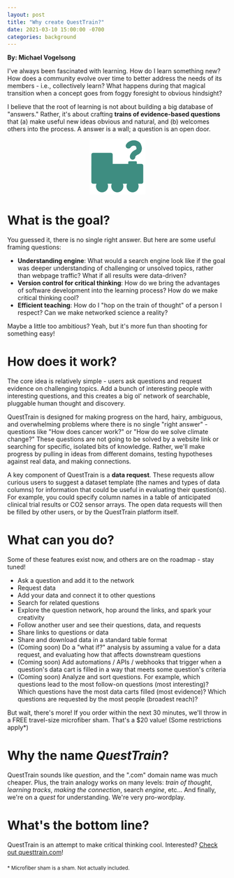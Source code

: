 ```yaml
---
layout: post
title: "Why create QuestTrain?"
date: 2021-03-10 15:00:00 -0700
categories: background
---
```


<head>
    <link rel="shortcut icon" type="image/x-icon" href="/assets/favicon.ico">
    <script async defer data-domain="blog.questtrain.com" src="https://plausible.io/js/plausible.js"></script>
    <script>
        !(function (t, e) {
        var o, n, p, r;
        e.__SV ||
            ((window.posthog = e),
            (e._i = []),
            (e.init = function (i, s, a) {
            function g(t, e) {
                var o = e.split('.');
                2 == o.length && ((t = t[o[0]]), (e = o[1])),
                (t[e] = function () {
                    t.push([e].concat(Array.prototype.slice.call(arguments, 0)));
                });
            }
            ((p = t.createElement('script')).type = 'text/javascript'),
                (p.async = !0),
                (p.src = s.api_host + '/static/array.js'),
                (r = t.getElementsByTagName('script')[0]).parentNode.insertBefore(p, r);
            var u = e;
            for (
                void 0 !== a ? (u = e[a] = []) : (a = 'posthog'),
                u.people = u.people || [],
                u.toString = function (t) {
                    var e = 'posthog';
                    return 'posthog' !== a && (e += '.' + a), t || (e += ' (stub)'), e;
                },
                u.people.toString = function () {
                    return u.toString(1) + '.people (stub)';
                },
                o = 'capture identify alias people.set people.set_once set_config register register_once unregister opt_out_capturing has_opted_out_capturing opt_in_capturing reset isFeatureEnabled onFeatureFlags'.split(
                    ' '
                ),
                n = 0;
                n < o.length;
                n++
            )
                g(u, o[n]);
            e._i.push([i, s, a]);
            }),
            (e.__SV = 1));
        })(document, window.posthog || []);
        posthog.init('Me-DWX5oXqZ5yQQQMvGPk0xjasnVcQrvzO5q3KI-QM0', {
        api_host: 'https://questtrain-analytics.herokuapp.com',
        });
    </script>
</head>

**By: Michael Vogelsong**

I've always been fascinated with learning. How do I learn something new? How does a community evolve over time to better address the needs of its members - i.e., collectively learn? What happens during that magical transition when a concept goes from foggy foresight to obvious hindsight?

I believe that the root of learning is not about building a big database of "answers." Rather, it's about crafting **trains of evidence-based questions** that (a) make useful new ideas obvious and natural, and (b) welcomes others into the process. A answer is a wall; a question is an open door.

<div style="text-align:center"><a href="https://www.questtrain.com"><img src="/assets/QuestTrainLogoGreen.png" height="128" /></a></div>

# What is the goal?

You guessed it, there is no single right answer. But here are some useful framing questions:

- **Understanding engine**: What would a search engine look like if the goal was deeper understanding of challenging or unsolved topics, rather than webpage traffic? What if all results were data-driven?
- **Version control for critical thinking**: How do we bring the advantages of software development into the learning process? How do we make critical thinking cool?
- **Efficient teaching**: How do I "hop on the train of thought" of a person I respect? Can we make networked science a reality?

Maybe a little too ambitious? Yeah, but it's more fun than shooting for something easy!

# How does it work?

The core idea is relatively simple - users ask questions and request evidence on challenging topics. Add a bunch of interesting people with interesting questions, and this creates a big ol' network of searchable, pluggable human thought and discovery.

QuestTrain is designed for making progress on the hard, hairy, ambiguous, and overwhelming problems where there is no single "right answer" - questions like "How does cancer work?" or "How do we solve climate change?" These questions are not going to be solved by a website link or searching for specific, isolated bits of knowledge. Rather, we'll make progress by pulling in ideas from different domains, testing hypotheses against real data, and making connections.

A key component of QuestTrain is a **data request**. These requests allow curious users to suggest a dataset template (the names and types of data columns) for information that could be useful in evaluating their question(s). For example, you could specify column names in a table of anticipated clinical trial results or CO2 sensor arrays. The open data requests will then be filled by other users, or by the QuestTrain platform itself.

# What can you do?

Some of these features exist now, and others are on the roadmap - stay tuned!

- Ask a question and add it to the network
- Request data
- Add your data and connect it to other questions
- Search for related questions
- Explore the question network, hop around the links, and spark your creativity
- Follow another user and see their questions, data, and requests
- Share links to questions or data
- Share and download data in a standard table format
- (Coming soon) Do a "what if?" analysis by assuming a value for a data request, and evaluating how that affects downstream questions
- (Coming soon) Add automations / APIs / webhooks that trigger when a question's data cart is filled in a way that meets some question's criteria
- (Coming soon) Analyze and sort questions. For example, which questions lead to the most follow-on questions (most interesting)? Which questions have the most data carts filled (most evidence)? Which questions are requested by the most people (broadest reach)?

But wait, there's more! If you order within the next 30 minutes, we'll throw in a FREE travel-size microfiber sham. That's a $20 value! (Some restrictions apply*)

# Why the name *QuestTrain*?

QuestTrain sounds like *question*, and the ".com" domain name was much cheaper. Plus, the train analogy works on many levels: *train of thought*, *learning tracks*, *making the connection*, search *engine*, etc... And finally, we're on a *quest* for understanding. We're very pro-wordplay.

# What's the bottom line?

QuestTrain is an attempt to make critical thinking cool. Interested? [Check out questtrain.com](https://www.questtrain.com)!

<sub>* Microfiber sham is a sham. Not actually included.</sub> 